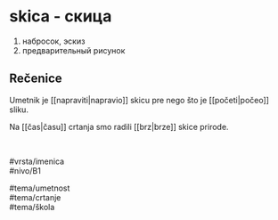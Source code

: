 # skica - скица

1. набросок, эскиз  
2. предварительный рисунок

## Rečenice

Umetnik je [[napraviti|napravio]] skicu pre nego što je [[početi|počeo]] sliku.

Na [[čas|času]] crtanja smo radili [[brz|brze]] skice prirode.

<br>

#vrsta/imenica  
#nivo/B1  

#tema/umetnost  
#tema/crtanje  
#tema/škola  
